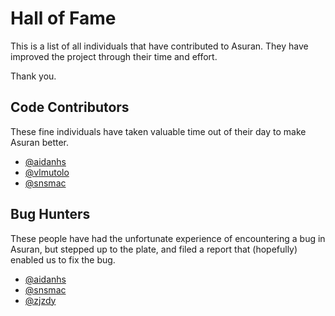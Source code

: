 Hall of Fame
============

This is a list of all individuals that have contributed to Asuran. They have improved the project through their time and effort.

Thank you.

Code Contributors
-----------------

These fine individuals have taken valuable time out of their day to make Asuran better.

-	[@aidanhs](https://gitlab.com/aidanhs)
-	[@vlmutolo](https://gitlab.com/vlmutolo)
-	[@snsmac](https://gitlab.com/snsmac)

Bug Hunters
-----------

These people have had the unfortunate experience of encountering a bug in Asuran, but stepped up to the plate, and filed a report that (hopefully) enabled us to fix the bug.

-	[@aidanhs](https://gitlab.com/aidanhs)
-	[@snsmac](https://gitlab.com/snsmac)
-   [@zjzdy](https://gitlab.com/zjzdy)
